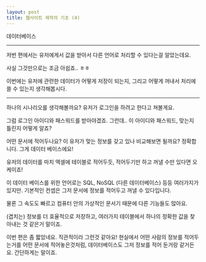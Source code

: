 ```yaml
---
layout: post
title: 웹사이트 제작의 기초 (4)
---
```


데이터베이스

------------------------

저번 편에서는 유저에게서 값을 받아서 다른 언어로 처리할 수 있다는걸 알았는데요.  

사실 그것만으로는 조금 아쉽죠.. ㅎㅎ  

이번에는 유저에 관련한 데이터가 어떻게 저장이 되는지, 그리고 어떻게 꺼내서 처리에 쓸 수 있는지 생각해봅시다.  

--------------------

하나의 시나리오를 생각해볼까요? 유저가 로그인을 하려고 한다고 쳐볼게요.

그럼 로그인 아이디와 패스워드를 받아야겠죠. 그런데.. 이 아이디와 패스워드, 맞는지 틀린지 어떻게 알죠?  

어떤 문서에 적어두나요? 이 유저가 맞는 정보를 갖고 있나 비교해보면 될까요?  정확합니다. 그게 데이터 베이스에요!  

유저의 데이터를 마치 엑셀에 테이블로 적어두듯, 적어두기만 하고 꺼낼 수만 있다면 오케이죠!

이 데이터 베이스를 위한 언어로는 SQL, NoSQL (다른 데이터베이스) 등등 여러가지가 있지만. 기본적인 컨셉은 그저 문서에 정보를 적어두고 꺼낼 수 있다입니다.  

물론 그 속도도 빠르고 컴퓨터 안의 가상적인 문서기 때문에 다른 기능들도 많아요.

(겹치는) 정보를 더 효율적으로 저장하고, 여러가지 테이블에서 하나의 정확한 값을 찾아내는 것 같은거 말이죠.

이번 편은 좀 짧았네요. 직관적이라 그런것 같아요! 현실에서 어떤 사람의 정보를 적어두는거를 어떤 문서에 적어놓은것처럼, 데이터베이스도 그저 정보를 적어 둔거랑 같거든요. 간단하게는 말이죠.
